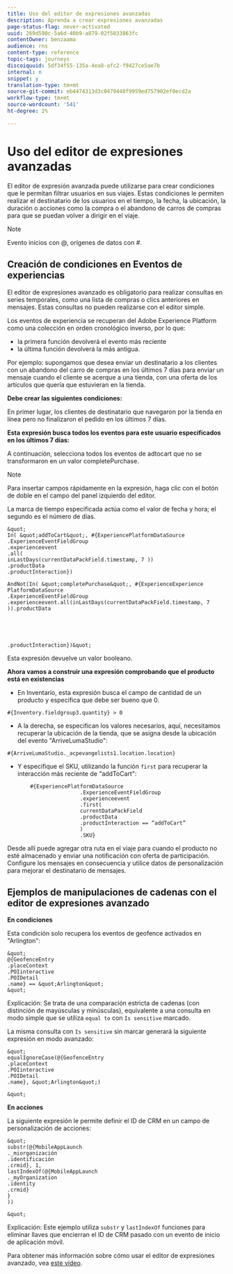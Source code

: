 ```yaml
---
title: Uso del editor de expresiones avanzadas
description: Aprenda a crear expresiones avanzadas
page-status-flag: never-activated
uuid: 269d590c-5a6d-40b9-a879-02f5033863fc
contentOwner: benzaama
audience: rns
content-type: reference
topic-tags: journeys
discoiquuid: 5df34f55-135a-4ea8-afc2-f9427ce5ae7b
internal: n
snippet: y
translation-type: tm+mt
source-git-commit: eb4474313d3c0470448f9959ed757902ef0ecd2a
workflow-type: tm+mt
source-wordcount: '541'
ht-degree: 2%

---
```



# Uso del editor de expresiones avanzadas

El editor de expresión avanzada puede utilizarse para crear condiciones que le permitan filtrar usuarios en sus viajes. Estas condiciones le permiten realizar el destinatario de los usuarios en el tiempo, la fecha, la ubicación, la duración o acciones como la compra o el abandono de carros de compras para que se puedan volver a dirigir en el viaje.

>[!NOTE]
>
>Evento inicios con @, orígenes de datos con #.

## Creación de condiciones en Eventos de experiencias

El editor de expresiones avanzado es obligatorio para realizar consultas en series temporales, como una lista de compras o clics anteriores en mensajes. Estas consultas no pueden realizarse con el editor simple.

Los eventos de experiencia se recuperan del Adobe Experience Platform como una colección en orden cronológico inverso, por lo que:

* la primera función devolverá el evento más reciente
* la última función devolverá la más antigua.

Por ejemplo: supongamos que desea enviar un destinatario a los clientes con un abandono del carro de compras en los últimos 7 días para enviar un mensaje cuando el cliente se acerque a una tienda, con una oferta de los artículos que quería que estuvieran en la tienda.

**Debe crear las siguientes condiciones:**

En primer lugar, los clientes de destinatario que navegaron por la tienda en línea pero no finalizaron el pedido en los últimos 7 días.

<!--**This expression looks for a specified value in a string value:**

`In (“addToCart”, #{field reference from experience event})`-->

**Esta expresión busca todos los eventos para este usuario especificados en los últimos 7 días:**

A continuación, selecciona todos los eventos de adtocart que no se transformaron en un valor completePurchase.

>[!NOTE]
>
>Para insertar campos rápidamente en la expresión, haga clic con el botón de doble en el campo del panel izquierdo del editor.

La marca de tiempo especificada actúa como el valor de fecha y hora; el segundo es el número de días.

    &quot;
    In( &quot;addToCart&quot;, #{ExperiencePlatformDataSource
    .ExperienceEventFieldGroup
    .experienceevent
    .all(
    inLastDays(currentDataPackField.timestamp, 7 ))
    .productData
    .productInteraction})
    
    AndNot(In( &quot;completePurchase&quot;, #{ExperienceExperience PlatformDataSource
    .ExperienceEventFieldGroup
    .experienceevent.all(inLastDays(currentDataPackField.timestamp, 7 )).productData
    
    
    
    
    
    .productInteraction})&quot;

Esta expresión devuelve un valor booleano.

**Ahora vamos a construir una expresión comprobando que el producto está en existencias**

* En Inventario, esta expresión busca el campo de cantidad de un producto y especifica que debe ser bueno que 0.

`#{Inventory.fieldgroup3.quantity} > 0`

* A la derecha, se especifican los valores necesarios, aquí, necesitamos recuperar la ubicación de la tienda, que se asigna desde la ubicación del evento &quot;ArriveLumaStudio&quot;:

`#{ArriveLumaStudio._acpevangelists1.location.location}`

* Y especifique el SKU, utilizando la función `first` para recuperar la interacción más reciente de &quot;addToCart&quot;:

   ```
       #{ExperiencePlatformDataSource
                       .ExperienceEventFieldGroup
                       .experienceevent
                       .first(
                       currentDataPackField
                       .productData
                       .productInteraction == “addToCart”
                       )
                       .SKU}
   ```

Desde allí puede agregar otra ruta en el viaje para cuando el producto no esté almacenado y enviar una notificación con oferta de participación. Configure los mensajes en consecuencia y utilice datos de personalización para mejorar el destinatario de mensajes.

## Ejemplos de manipulaciones de cadenas con el editor de expresiones avanzado

**En condiciones**

Esta condición solo recupera los eventos de geofence activados en &quot;Arlington&quot;:

    &quot;
    @{GeofenceEntry
    .placeContext
    .POIinteractive
    .POIDetail
    .name} == &quot;Arlington&quot;
    &quot;

Explicación: Se trata de una comparación estricta de cadenas (con distinción de mayúsculas y minúsculas), equivalente a una consulta en modo simple que se utiliza `equal to` con `Is sensitive` marcado.

La misma consulta con `Is sensitive` sin marcar generará la siguiente expresión en modo avanzado:

    &quot;
    equalIgnoreCase(@{GeofenceEntry
    .placeContext
    .POIinteractive
    .POIDetail
    .name}, &quot;Arlington&quot;)
    
    &quot;

**En acciones**

La siguiente expresión le permite definir el ID de CRM en un campo de personalización de acciones:

    &quot;
    substr(@{MobileAppLaunch
    ._miorganización
    .identificación
    .crmid}, 1,
    lastIndexOf(@{MobileAppLaunch
    ._myOrganization
    .identity
    .crmid}
    }
    ))
    
    &quot;

Explicación: Este ejemplo utiliza `substr` y `lastIndexOf` funciones para eliminar llaves que encierran el ID de CRM pasado con un evento de inicio de aplicación móvil.

Para obtener más información sobre cómo usar el editor de expresiones avanzado, vea [este vídeo](https://docs.adobe.com/content/help/en/platform-learn/tutorials/journey-orchestration/create-a-journey.html).
